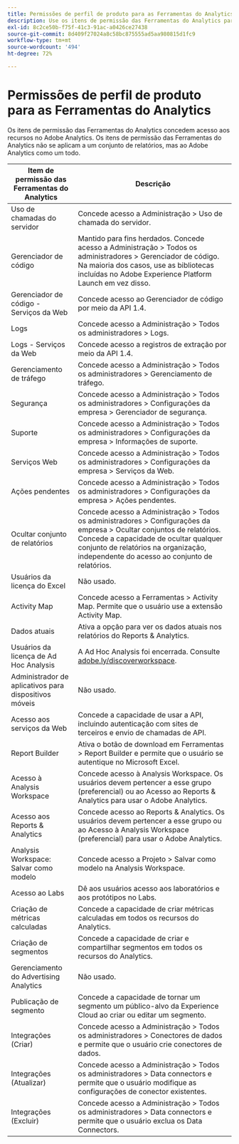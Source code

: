 ```yaml
---
title: Permissões de perfil de produto para as Ferramentas do Analytics
description: Use os itens de permissão das Ferramentas do Analytics para conceder acesso aos recursos no Adobe Analytics.
exl-id: 8c2ce50b-f75f-41c3-91ac-a0426ce27438
source-git-commit: 8d409f27024a8c58bc875555ad5aa980815d1fc9
workflow-type: tm+mt
source-wordcount: '494'
ht-degree: 72%

---
```


# Permissões de perfil de produto para as Ferramentas do Analytics

Os itens de permissão das Ferramentas do Analytics concedem acesso aos recursos no Adobe Analytics. Os itens de permissão das Ferramentas do Analytics não se aplicam a um conjunto de relatórios, mas ao Adobe Analytics como um todo.

| Item de permissão das Ferramentas do Analytics | Descrição |
|----|----|
| Uso de chamadas do servidor | Concede acesso a Administração > Uso de chamada do servidor. |
| Gerenciador de código | Mantido para fins herdados. Concede acesso a Administração > Todos os administradores > Gerenciador de código. Na maioria dos casos, use as bibliotecas incluídas no Adobe Experience Platform Launch em vez disso. |
| Gerenciador de código - Serviços da Web | Concede acesso ao Gerenciador de código por meio da API 1.4. |
| Logs | Concede acesso a Administração > Todos os administradores > Logs. |
| Logs - Serviços da Web | Concede acesso a registros de extração por meio da API 1.4. |
| Gerenciamento de tráfego | Concede acesso a Administração > Todos os administradores > Gerenciamento de tráfego. |
| Segurança | Concede acesso a Administração > Todos os administradores > Configurações da empresa > Gerenciador de segurança. |
| Suporte | Concede acesso a Administração > Todos os administradores > Configurações da empresa > Informações de suporte. |
| Serviços Web | Concede acesso a Administração > Todos os administradores > Configurações da empresa > Serviços da Web. |
| Ações pendentes | Concede acesso a Administração > Todos os administradores > Configurações da empresa > Ações pendentes. |
| Ocultar conjunto de relatórios | Concede acesso a Administração > Todos os administradores > Configurações da empresa > Ocultar conjuntos de relatórios. Concede a capacidade de ocultar qualquer conjunto de relatórios na organização, independente do acesso ao conjunto de relatórios. |
| Usuários da licença do Excel | Não usado. |
| Activity Map | Concede acesso a Ferramentas > Activity Map. Permite que o usuário use a extensão Activity Map. |
| Dados atuais | Ativa a opção para ver os dados atuais nos relatórios do Reports &amp; Analytics. |
| Usuários da licença de Ad Hoc Analysis | A Ad Hoc Analysis foi encerrada. Consulte [adobe.ly/discoverworkspace](https://adobe.ly/discoverworkspace). |
| Administrador de aplicativos para dispositivos móveis | Não usado. |
| Acesso aos serviços da Web | Concede a capacidade de usar a API, incluindo autenticação com sites de terceiros e envio de chamadas de API. |
| Report Builder | Ativa o botão de download em Ferramentas > Report Builder e permite que o usuário se autentique no Microsoft Excel. |
| Acesso à Analysis Workspace | Concede acesso à Analysis Workspace. Os usuários devem pertencer a esse grupo (preferencial) ou ao Acesso ao Reports &amp; Analytics para usar o Adobe Analytics. |
| Acesso aos Reports &amp; Analytics | Concede acesso ao Reports &amp; Analytics. Os usuários devem pertencer a esse grupo ou ao Acesso à Analysis Workspace (preferencial) para usar o Adobe Analytics. |
| Analysis Workspace: Salvar como modelo | Concede acesso a Projeto > Salvar como modelo na Analysis Workspace. |
| Acesso ao Labs | Dê aos usuários acesso aos laboratórios e aos protótipos no Labs. |
| Criação de métricas calculadas | Concede a capacidade de criar métricas calculadas em todos os recursos do Analytics. |
| Criação de segmentos | Concede a capacidade de criar e compartilhar segmentos em todos os recursos do Analytics. |
| Gerenciamento do Advertising Analytics | Não usado. |
| Publicação de segmento | Concede a capacidade de tornar um segmento um público-alvo da Experience Cloud ao criar ou editar um segmento. |
| Integrações (Criar) | Concede acesso a Administração > Todos os administradores > Conectores de dados e permite que o usuário crie conectores de dados. |
| Integrações (Atualizar) | Concede acesso a Administração > Todos os administradores > Data connectors e permite que o usuário modifique as configurações de conector existentes. |
| Integrações (Excluir) | Concede acesso a Administração > Todos os administradores > Data connectors e permite que o usuário exclua os Data Connectors. |
